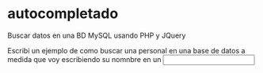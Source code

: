 # autocompletado
Buscar datos en una BD MySQL usando PHP y JQuery

Escribi un ejemplo de como buscar una personal en una base de datos a medida que voy escribiendo su nomnbre en un <input>
